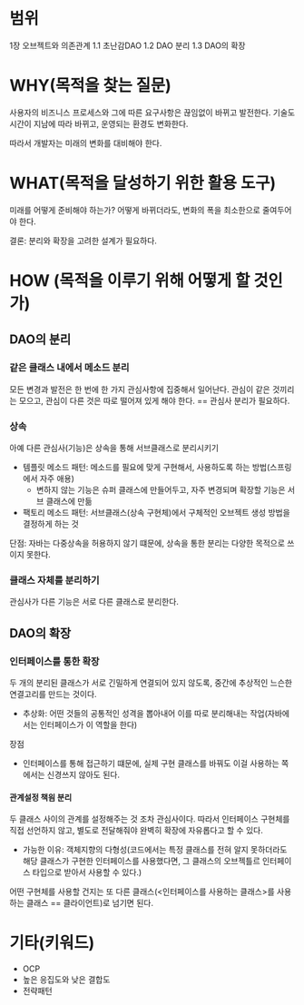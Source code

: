 # 범위
1장 오브젝트와 의존관계
1.1 초난감DAO
1.2 DAO 분리
1.3 DAO의 확장

# WHY(목적을 찾는 질문)

사용자의 비즈니스 프로세스와 그에 따른 요구사항은 끊임없이 바뀌고 발전한다.
기술도 시간이 지남에 따라 바뀌고, 운영되는 환경도 변화한다.

따라서 개발자는 미래의 변화를 대비해야 한다. 

# WHAT(목적을 달성하기 위한 활용 도구)

미래를 어떻게 준비해야 하는가?
어떻게 바뀌더라도, 변화의 폭을 최소한으로 줄여두어야 한다. 

결론: 분리와 확장을 고려한 설계가 필요하다. 

# HOW (목적을 이루기 위해 어떻게 할 것인가)

## DAO의 분리

### 같은 클래스 내에서 메소드 분리
모든 변경과 발전은 한 번에 한 가지 관심사항에 집중해서 일어난다. 
관심이 같은 것끼리는 모으고, 관심이 다른 것은 따로 떨어져 있게 해야 한다. == 관심사 분리가 필요하다.

### 상속
아예 다른 관심사(기능)은 상속을 통해 서브클래스로 분리시키기
- 템플릿 메소드 패턴: 메소드를 필요에 맞게 구현해서, 사용하도록 하는 방법(스프링에서 자주 애용)
  - 변하지 않는 기능은 슈퍼 클래스에 만들어두고, 자주 변경되며 확장할 기능은 서브 클래스에 만듦
- 팩토리 메소드 패턴: 서브클래스(상속 구현체)에서 구체적인 오브젝트 생성 방법을 결정하게 하는 것

단점: 자바는 다중상속을 허용하지 않기 떄문에, 상속을 통한 분리는 다양한 목적으로 쓰이지 못한다. 

### 클래스 자체를 분리하기
관심사가 다른 기능은 서로 다른 클래스로 분리한다.


## DAO의 확장
### 인터페이스를 통한 확장
두 개의 분리된 클래스가 서로 긴밀하게 연결되어 있지 않도록, 중간에 추상적인 느슨한 연결고리를 만드는 것이다.
- 추상화: 어떤 것들의 공통적인 성격을 뽑아내어 이를 따로 분리해내는 작업(자바에서는 인터페이스가 이 역할을 한다)

장점
- 인터페이스를 통해 접근하기 떄문에, 실제 구현 클래스를 바꿔도 이걸 사용하는 쪽에서는 신경쓰지 않아도 된다.

#### 관계설정 책읨 분리
두 클래스 사이의 관계를 설정해주는 것 조차 관심사이다. 
따라서 인터페이스 구현체를 직접 선언하지 않고, 별도로 전달해줘야 완벽히 확장에 자유롭다고 할 수 있다.
- 가능한 이유: 객체지향의 다형성(코드에서는 특정 클래스를 전혀 알지 못하더라도 해당 클래스가 구현한 인터페이스를 사용했다면, 그 클래스의 오브젝틀르 인터페이스 타입으로 받아서 사용할 수 있다.)

어떤 구현체를 사용할 건지는 또 다른 클래스(<인터페이스를 사용하는 클래스>를 사용하는 클래스 == 클라이언트)로 넘기면 된다. 

# 기타(키워드)
- OCP
- 높은 응집도와 낮은 결합도
- 전략패턴

